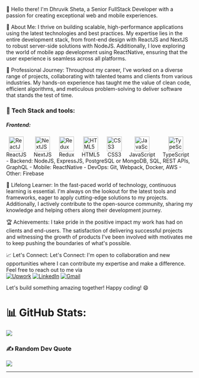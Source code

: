 👋 Hello there! I'm Dhruvik Sheta, a Senior FullStack Developer with a passion for creating exceptional web and mobile experiences. 

🚀 About Me:
I thrive on building scalable, high-performance applications using the latest technologies and best practices. My expertise lies in the entire development stack, from front-end design with ReactJS and NextJS to robust server-side solutions with NodeJS. Additionally, I love exploring the world of mobile app development using ReactNative, ensuring that the user experience is seamless across all platforms.

💼 Professional Journey:
Throughout my career, I've worked on a diverse range of projects, collaborating with talented teams and clients from various industries. My hands-on experience has taught me the value of clean code, efficient algorithms, and meticulous problem-solving to deliver software that stands the test of time.

<h3 align="left">🔧 Tech Stack and tools:</h3>
<h5 align="left">Frontend:</h5>
<div style="display: flex; align-items: center; flex-wrap: wrap; gap: 20px;">
    <div style="display: flex; flex-direction: column; align-items: center;">
        <img src="https://skillicons.dev/icons?i=react" alt="ReactJS" style="width: 40px; height: 40px;" />
        <span>ReactJS</span>
    </div>
    <div style="display: flex; flex-direction: column; align-items: center;">
        <img src="https://skillicons.dev/icons?i=nextjs" alt="NextJS" style="width: 40px; height: 40px;" />
        <span>NextJS</span>
    </div>
    <div style="display: flex; flex-direction: column; align-items: center;">
        <img src="https://skillicons.dev/icons?i=redux" alt="Redux" style="width: 40px; height: 40px;" />
        <span>Redux</span>
    </div>
    <div style="display: flex; flex-direction: column; align-items: center;">
        <img src="https://skillicons.dev/icons?i=html" alt="HTML5" style="width: 40px; height: 40px;" />
        <span>HTML5</span>
    </div>
    <div style="display: flex; flex-direction: column; align-items: center;">
        <img src="https://skillicons.dev/icons?i=css" alt="CSS3" style="width: 40px; height: 40px;" />
        <span>CSS3</span>
    </div>
    <div style="display: flex; flex-direction: column; align-items: center;">
        <img src="https://skillicons.dev/icons?i=js" alt="JavaScript" style="width: 40px; height: 40px;" />
        <span>JavaScript</span>
    </div>
    <div style="display: flex; flex-direction: column; align-items: center;">
        <img src="https://skillicons.dev/icons?i=ts" alt="TypeScript" style="width: 40px; height: 40px;" />
        <span>TypeScript</span>
    </div>
</div>
- Backend: NodeJS, ExpressJS, PostgreSQL or MongoDB, SQL, REST APIs, GraphQL
- Mobile: ReactNative
- DevOps: Git, Webpack, Docker, AWS
- Other: Firebase


🌱 Lifelong Learner:
In the fast-paced world of technology, continuous learning is essential. I'm always on the lookout for the latest tools and frameworks, eager to apply cutting-edge solutions to my projects. Additionally, I actively contribute to the open-source community, sharing my knowledge and helping others along their development journey.

🏆 Achievements:
I take pride in the positive impact my work has had on clients and end-users. The satisfaction of delivering successful projects and witnessing the growth of products I've been involved with motivates me to keep pushing the boundaries of what's possible.

📈 Let's Connect:
Let's Connect: I'm open to collaboration and new opportunities where I can contribute my expertise and make a difference. Feel free to reach out to me via <br/>
[![Upwork](https://img.shields.io/badge/Upwork-%234ea94b.svg?style=flat&logo=Upwork&logoColor=white)](https://www.upwork.com/freelancers/~0128bae70e2c5feebd)
[![LinkedIn](https://img.shields.io/badge/LinkedIn-%230077B5.svg?logo=linkedin&logoColor=white)](https://www.linkedin.com/in/sheta-dhruvik-320a741b8/)
[![Gmail](https://img.shields.io/badge/Gmail-%23B92B27.svg?logo=Gmail&logoColor=white)](href="mailto:shetadhruvik13@gmail.com")

Let's build something amazing together! Happy coding! 😄

# 📊 GitHub Stats:
![](https://github-readme-streak-stats.herokuapp.com/?user=shetadhruvik&theme=dark&hide_border=true)<br/>

### ✍️ Random Dev Quote
![](https://quotes-github-readme.vercel.app/api?type=horizontal&theme=radical)

---

